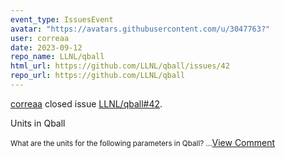 ```yaml
---
event_type: IssuesEvent
avatar: "https://avatars.githubusercontent.com/u/3047763?"
user: correaa
date: 2023-09-12
repo_name: LLNL/qball
html_url: https://github.com/LLNL/qball/issues/42
repo_url: https://github.com/LLNL/qball
---
```


<a href='https://github.com/correaa' target='_blank'>correaa</a> closed issue <a href='https://github.com/LLNL/qball/issues/42' target='_blank'>LLNL/qball#42</a>.

<p>Units in Qball</p><small>What are the units for the following parameters in Qball?...</small><a href='https://github.com/LLNL/qball/issues/42' target='_blank'>View Comment</a>